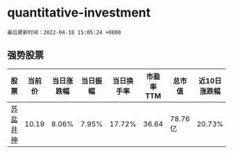# quantitative-investment

`最后更新时间：2022-04-18 15:05:24 +0800`

## 强势股票

|股票|当前价|当日涨跌幅|当日振幅|当日换手率|市盈率TTM|总市值|近10日涨跌幅|
|----|----|----|----|----|----|----|----|
|[苏盐井神](https://xueqiu.com/S/SH603299)|10.19|8.06%|7.95%|17.72%|36.64|78.76亿|20.73%|
